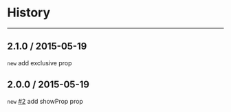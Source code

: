 # History

---

## 2.1.0 / 2015-05-19

`new` add exclusive prop

## 2.0.0 / 2015-05-19

`new` [#2](https://github.com/react-component/css-transition-group/issues/2) add showProp prop
